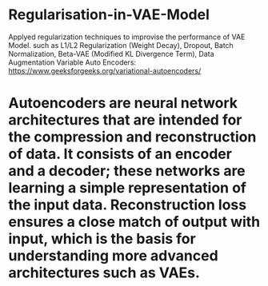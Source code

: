 # Regularisation-in-VAE-Model
Applyed regularization techniques to improvise the performance of VAE Model. such as L1/L2 Regularization (Weight Decay), Dropout, Batch Normalization, Beta-VAE (Modified KL Divergence Term), Data Augmentation
Variable Auto Encoders: https://www.geeksforgeeks.org/variational-autoencoders/
# Autoencoders are neural network architectures that are intended for the compression and reconstruction of data. It consists of an encoder and a decoder; these networks are learning a simple representation of the input data. Reconstruction loss ensures a close match of output with input, which is the basis for understanding more advanced architectures such as VAEs.
